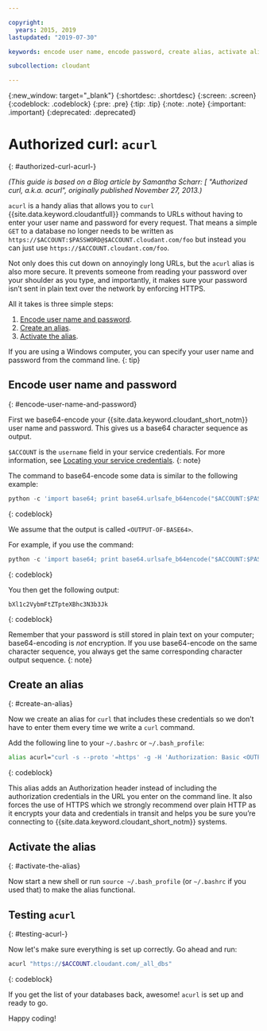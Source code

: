 ```yaml
---

copyright:
  years: 2015, 2019
lastupdated: "2019-07-30"

keywords: encode user name, encode password, create alias, activate alias, test acurl

subcollection: cloudant

---
```


{:new_window: target="_blank"}
{:shortdesc: .shortdesc}
{:screen: .screen}
{:codeblock: .codeblock}
{:pre: .pre}
{:tip: .tip}
{:note: .note}
{:important: .important}
{:deprecated: .deprecated}

<!-- Acrolinx: 2017-05-10 -->

# Authorized curl: `acurl`
{: #authorized-curl-acurl-}

*(This guide is based on a Blog article by Samantha Scharr: [
"Authorized curl, a.k.a. acurl", originally published November 27, 2013.)*

`acurl` is a handy alias that allows you to `curl` {{site.data.keyword.cloudantfull}} commands to URLs
without having to enter your user name and password for every request.
That means a simple `GET` to a database no longer needs to be written as
`https://$ACCOUNT:$PASSWORD@$ACCOUNT.cloudant.com/foo`
but instead you can just use `https://$ACCOUNT.cloudant.com/foo`.

Not only does this cut down on annoyingly long URLs,
but the `acurl` alias is also more secure.
It prevents someone from reading your password over your shoulder as you type,
and importantly,
it makes sure your password isn’t sent in plain text over the network by enforcing HTTPS.

All it takes is three simple steps:

1.	[Encode user name and password](#encode-user-name-and-password).
2.	[Create an alias](#create-an-alias).
3.	[Activate the alias](#activate-the-alias).

If you are using a Windows computer, you can specify your user name and password from the command line.
{: tip}

## Encode user name and password
{: #encode-user-name-and-password}

First we base64-encode your {{site.data.keyword.cloudant_short_notm}} user name and password.
This gives us a base64 character sequence as output.

`$ACCOUNT` is the `username` field in your service credentials. For more information, see [Locating your service credentials](/docs/services/Cloudant?topic=cloudant-creating-an-ibm-cloudant-instance-on-ibm-cloud#locating-your-service-credentials).
{: note}

The command to base64-encode some data is similar to the following example:

```python
python -c 'import base64; print base64.urlsafe_b64encode("$ACCOUNT:$PASSWORD")'
```
{: codeblock}

We assume that the output is called `<OUTPUT-OF-BASE64>`.

For example,
if you use the command:

```python
python -c 'import base64; print base64.urlsafe_b64encode("$ACCOUNT:$PASSWORD")'
```
{: codeblock}

You then get the following output:

```
bXl1c2VybmFtZTpteXBhc3N3b3Jk
```
{: codeblock}

Remember that your password is still stored in plain text on your computer; base64-encoding is *not* encryption. If you use base64-encode on the same character sequence, you always get the same corresponding character output sequence.
{: note}

## Create an alias
{: #create-an-alias}

Now we create an alias for `curl` that includes these credentials so we don’t have to enter them
every time we write a `curl` command.

Add the following line to your `~/.bashrc` or `~/.bash_profile`:

```sh
alias acurl="curl -s --proto '=https' -g -H 'Authorization: Basic <OUTPUT-OF-BASE64>'"
```
{: codeblock}

This alias adds an Authorization header instead of including the
authorization credentials in the URL you enter on the command line.
It also forces the use of HTTPS which we strongly recommend over plain HTTP
as it encrypts your data and credentials in transit and helps you be sure you’re connecting to {{site.data.keyword.cloudant_short_notm}} systems.

## Activate the alias
{: #activate-the-alias}

Now start a new shell or run `source ~/.bash_profile` (or `~/.bashrc` if you used that) to make the alias functional.

## Testing `acurl`
{: #testing-acurl-}

Now let's make sure everything is set up correctly.
Go ahead and run:

```sh
acurl "https://$ACCOUNT.cloudant.com/_all_dbs"
```
{: codeblock}

If you get the list of your databases back,
awesome!
`acurl` is set up and ready to go.

Happy coding!